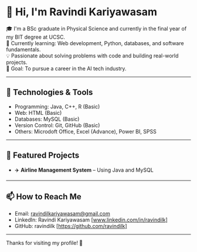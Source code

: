 # 👋 Hi, I'm Ravindi Kariyawasam

🎓 I'm a BSc graduate in Physical Science and currently in the final year of my BIT degree at UCSC.  
🌱 Currently learning: Web development, Python, databases, and software fundamentals.  
💡 Passionate about solving problems with code and building real-world projects.  
🎯 Goal: To pursue a career in the AI tech industry.  

---

## 🔧 Technologies & Tools

- Programming: Java, C++, R (Basic)
- Web: HTML (Basic)
- Databases: MySQL (Basic)
- Version Control: Git, GitHub (Basic)
- Others: Microdoft Office, Excel (Advance), Power BI, SPSS

---

## 📌 Featured Projects

- ✈️ **Airline Management System** – Using Java and MySQL

---

## 📫 How to Reach Me

- Email: ravindilkariyawasam@gmail.com 
- LinkedIn: Ravindi Kariyawasam [www.linkedin.com/in/ravindilk] 
- GitHub: ravindilk [https://github.com/ravindilk]

---

Thanks for visiting my profile! 🌟
